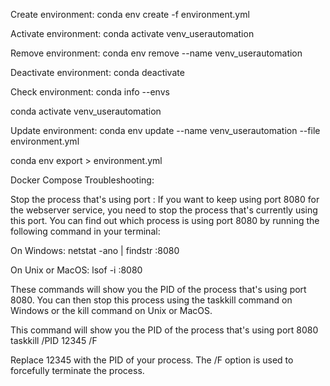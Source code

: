 

Create environment: conda env create -f environment.yml

Activate environment: conda activate venv_userautomation

Remove environment: conda env remove --name venv_userautomation

Deactivate environment: conda deactivate

Check environment:  conda info --envs

conda activate venv_userautomation


Update environment: 
conda env update --name venv_userautomation --file environment.yml


conda env export > environment.yml



Docker Compose Troubleshooting:

Stop the process that's using port <port number>: 
If you want to keep using port 8080 for the webserver service, you need to stop the process that's currently using this port. You can find out which process is using port 8080 by running the following command in your terminal:

On Windows:
netstat -ano | findstr :8080

On Unix or MacOS:
lsof -i :8080

These commands will show you the PID of the process that's using port 8080. You can then stop this process using the taskkill command on Windows or the kill command on Unix or MacOS.

This command will show you the PID of the process that's using port 8080
taskkill /PID 12345 /F

Replace 12345 with the PID of your process. The /F option is used to forcefully terminate the process.




